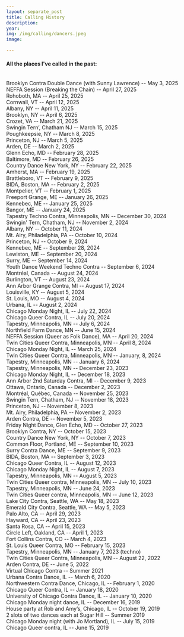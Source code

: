 ```yaml
---
layout: separate_post
title: Calling History
description:
year:
img: /img/calling/dancers.jpeg
image:

---
```


<h4 class="post-description">All the places I've called in the past:</h4>

<br/>
Brooklyn Contra Double Dance (with Sunny Lawrence) -- May 3, 2025
<br/>
NEFFA Session (Breaking the Chain) -- April 27, 2025
<br/>
Rohoboth, MA -- April 25, 2025
<br/>
Cornwall, VT -- April 12, 2025
<br/>
Albany, NY -- April 11, 2025
<br/>
Brooklyn, NY -- April 6, 2025
<br/>
Crozet, VA -- March 21, 2025
<br/>
Swingin Tern’, Chatham NJ -- March 15, 2025
<br/>
Poughkeepsie, NY -- March 8, 2025
<br/>
Princeton, NJ -- March 5, 2025
<br/>
Arden, DE -- March 2, 2025
<br/>
Glenn Echo, MD -- February 28, 2025
<br/>
Baltimore, MD -- February 26, 2025
<br/>
Country Dance New York, NY -- February 22, 2025
<br/>
Amherst, MA -- February 19, 2025
<br/>
Brattleboro, VT -- February 9, 2025
<br/>
BIDA, Boston, MA -- February 2, 2025
<br/>
Montpelier, VT -- February 1, 2025
<br/>
Freeport Grange, ME -- January 26, 2025
<br/>
Kennebec, ME -- January 25, 2025
<br/>
Bangor, ME -- January 24, 2025
<br/>
Tapestry Techno Contra, Minneapolis, MN -- December 30, 2024
<br/>
Swingin' Tern, Chatham, NJ -- November 2, 2024
<br/>
Albany, NY -- October 11, 2024
<br/>
Mt. Airy, Philadelphia, PA -- October 10, 2024
<br/>
Princeton, NJ -- October 9, 2024
<br/>
Kennebec, ME -- September 28, 2024
<br/>
Lewiston, ME -- September 20, 2024
<br/>
Surry, ME -- September 14, 2024
<br/>
Youth Dance Weekend Techno Contra -- September 6, 2024
<br/>
Montréal, Canada -- August 24, 2024
<br/>
Burlington, VT -- August 23, 2024
<br/>
Ann Arbor Grange Contra, MI -- August 17, 2024
<br/>
Louisville, KY -- August 5, 2024
<br/>
St. Louis, MO -- August 4, 2024
<br/>
Urbana, IL -- August 2, 2024
<br/>
Chicago Monday Night, IL -- July 22, 2024
<br/>
Chicago Queer Contra, IL -- July 20, 2024
<br/>
Tapestry, Minneapolis, MN -- July 6, 2024
<br/>
Northfield Farm Dance, MN  -- June 15, 2024
<br/>
NEFFA Session (Queer as Folk Dance), MA -- April 20, 2024
<br/>
Twin Cities Queer Contra, Minneapolis, MN -- April 8, 2024
<br/>
Chicago Monday Night, IL -- March 25, 2024
<br/>
Twin Cities Queer Contra, Minneapolis, MN -- January, 8, 2024
<br/>
Tapestry, Minneapolis, MN -- January 6, 2024
<br/>
Tapestry, Minneapolis, MN -- December 23, 2023
<br/>
Chicago Monday Night, IL -- December 18, 2023
<br/>
Ann Arbor 2nd Saturday Contra, MI -- December 9, 2023
<br/>
Ottawa, Ontario, Canada -- December 2, 2023
<br/>
Montréal, Québec, Canada -- November 25, 2023
<br/>
Swingin Tern, Chatham, NJ -- November 18, 2023
<br/>
Princeton, NJ -- November 8, 2023
<br/>
Mt. Airy, Philadelphia, PA -- November 2, 2023
<br/>
Arden Contra, DE -- November 5, 2023
<br/>
Friday Night Dance, Glen Echo, MD -- October 27, 2023
<br/>
Brooklyn Contra, NY -- October 15, 2023
<br/>
Country Dance New York, NY -- October 7, 2023
<br/>
Common Floor, Portland, ME -- September 10, 2023
<br/>
Surry Contra Dance, ME -- September 9, 2023
<br/>
BIDA, Boston, MA -- September 3, 2023
<br/>
Chicago Queer Contra, IL -- August 12, 2023
<br/>
Chicago Monday Night, IL -- August 7, 2023
<br/>
Tapestry, Minneapolis, MN -- August 5, 2023
<br/>
Twin Cities Queer contra, Minneapolis, MN -- July 10, 2023
<br/>
Tapestry, Minneapolis, MN -- June 24, 2023
<br/>
Twin Cities Queer contra, Minneapolis, MN -- June 12, 2023
<br/>
Lake City Contra, Seattle, WA -- May 18, 2023
<br/>
Emerald City Contra, Seattle, WA -- May 5, 2023
<br/>
Palo Alto, CA -- April 29, 2023
<br/>
Hayward, CA -- April 23, 2023
<br/>
Santa Rosa, CA -- April 15, 2023
<br/>
Circle Left, Oakland, CA -- April 1, 2023
<br/>
Fort Collins Contra, CO -- March 4, 2023
<br/>
St. Louis Queer Contra, MO -- February 15, 2023
<br/>
Tapestry, Minneapolis, MN -- January 7, 2023 (techno)
<br/>
Twin Cities Queer Contra, Minneapolis, MN -- August 22, 2022
<br/>
Arden Contra, DE -- June 5, 2022
<br/>
Virtual Chicago Contra -- Summer 2021
<br/>
Urbana Contra Dance, IL -- March 6, 2020
<br/>
Northwestern Contra Dance, Chicago, IL -- February 1, 2020
<br/>
Chicago Queer Contra, IL -- January 18, 2020
<br/>
University of Chicago Contra Dance, IL -- January 10, 2020
<br/>
Chicago Monday night dance, IL -- December 16, 2019
<br/>
House party at Rob and Amy’s, Chicago, IL -- October 19, 2019
<br/>
2 slots of two dances each at Sugar Hill -- Summer 2019
<br/>
Chicago Monday night (with Jo Mortland), IL -- July 15, 2019
<br/>
Chicago Queer contra, IL -- June 15, 2019

